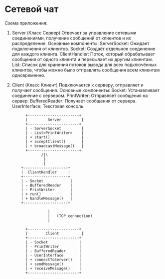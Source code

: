 # Сетевой чат #

Схема приложения:
1.	Server (Класс Сервер)
	Отвечает за управление сетевыми соединениями, получение сообщений от клиентов и их распределение.
	Основные компоненты:
	ServerSocket: Ожидает подключения от клиентов.
	Socket: Создаёт отдельное соединение для каждого клиента.
	ClientHandler: Поток, который обрабатывает сообщения от одного клиента и пересылает их другим клиентам.
	List<PrintWriter>: Список для хранения потоков вывода для всех подключённых клиентов, чтобы можно было отправлять сообщения всем клиентам одновременно.
2.	Client (Класс Клиент)
	Подключается к серверу, отправляет и получает сообщения.
	Основные компоненты:
	Socket: Устанавливает соединение с сервером.
	PrintWriter: Отправляет сообщения на сервер.
	BufferedReader: Получает сообщения от сервера.
	UserInterface: Текстовая консоль.

              +-----------------------+
              |         Server         |
              +-----------------------+
              | - ServerSocket         |
              | - List<PrintWriter>    |
              | + start()              |
              | + acceptClient()       |
              | + broadcastMessage()   |
              +-----------------------+
                     /|\    
                      |    
                      |    
            +--------------------+
            |  ClientHandler     |
            +--------------------+
            | - Socket            |
            | - BufferedReader    |
            | - PrintWriter       |
            | + run()             |
            | + handleMessage()   |
            +--------------------+

                        |
                        |   (TCP connection)
                        |

              +-----------------------+
              |        Client          |
              +-----------------------+
              | - Socket              |
              | - PrintWriter         |
              | - BufferedReader      |
              | - UserInterface       |
              | + connectToServer()   |
              | + sendMessage()       |
              | + receiveMessage()    |
              +-----------------------+

